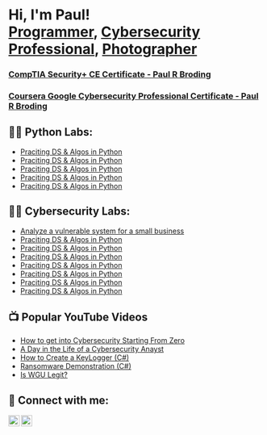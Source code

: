 <h1>Hi, I'm Paul! <br/><a href="https://github.com/">Programmer</a>, <a href="https://www.linkedin.com/in/paul-broding-mba-9920b2115">Cybersecurity Professional</a>, <a href="https://www.brodingphoto.com">Photographer</a>

<h3><a href="https://github.com/pbroding/main/files/12974595/CompTIA-Security%2B-ce-certificate-PaulRBroding.pdf">CompTIA Security+ CE Certificate - Paul R Broding</a></h3>

<h3><a href="https://github.com/pbroding/main/files/12974584/Coursera-Google-Cybersecurity-Cert-PaulRBroding.pdf">Coursera Google Cybersecurity Professional Certificate - Paul R Broding</a></h3>

<h2>👨‍💻 Python Labs:</h2>

- [Praciting DS & Algos in Python](https://github.com/)
- [Praciting DS & Algos in Python](https://github.com/)
- [Praciting DS & Algos in Python](https://github.com/)
- [Praciting DS & Algos in Python](https://github.com/)
- [Praciting DS & Algos in Python](https://github.com/)

<h2>👨‍💻 Cybersecurity Labs:</h2>

- [Analyze a vulnerable system for a small business](https://github.com/pbroding/Analyze-a-vulnerable-system-for-a-small-business/README.md)
- [Praciting DS & Algos in Python](https://github.com/)
- [Praciting DS & Algos in Python](https://github.com/)
- [Praciting DS & Algos in Python](https://github.com/)
- [Praciting DS & Algos in Python](https://github.com/)
- [Praciting DS & Algos in Python](https://github.com/)
- [Praciting DS & Algos in Python](https://github.com/)
- [Praciting DS & Algos in Python](https://github.com/)

<h2>📺 Popular YouTube Videos</h2>

- [How to get into Cybersecurity Starting From Zero](https://www.youtube.com/watch?v=a83ASGn_V_s)
- [A Day in the Life of a Cybersecurity Anayst](https://www.youtube.com/watch?v=uHy3oM7NnoU)
- [How to Create a KeyLogger (C#)](https://www.youtube.com/watch?v=N-L9hklSlNk)
- [Ransomware Demonstration (C#)](https://www.youtube.com/watch?v=OfvdQeh79s0)
- [Is WGU Legit?](https://www.youtube.com/watch?v=E2MwRWxDBkA)

<h2> 🤳 Connect with me:</h2>

[<img align="left" alt="JoshMadakor | LinkedIn" width="22px" src="https://cdn.jsdelivr.net/npm/simple-icons@v3/icons/linkedin.svg" />][linkedin]
[<img align="left" alt="JoshMadakor | Instagram" width="22px" src="https://cdn.jsdelivr.net/npm/simple-icons@v3/icons/instagram.svg" />][instagram]

[instagram]: https://www.instagram.com/
[linkedin]: https://linkedin.com/

<!--
**joshmadakor1/joshmadakor1** is a ✨ _special_ ✨ repository because its `README.md` (this file) appears on your GitHub profile.

Here are some ideas to get you started:

- 🔭 I’m currently working on ...
- 🌱 I’m currently learning ...
- 👯 I’m looking to collaborate on ...
- 🤔 I’m looking for help with ...
- 💬 Ask me about ...
- 📫 How to reach me: ...
- 😄 Pronouns: ...
- ⚡ Fun fact: ...
-->
